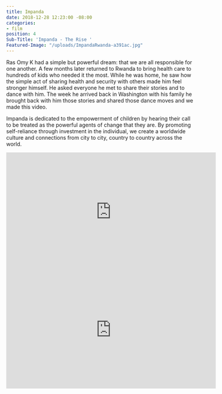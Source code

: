 ```yaml
---
title: Impanda
date: 2018-12-28 12:23:00 -08:00
categories:
- film
position: 4
Sub-Title: 'Impanda - The Rise '
Featured-Image: "/uploads/ImpandaRwanda-a391ac.jpg"
---
```


Ras Omy K had a simple but powerful dream: that we are all responsible for one another. A few months later returned to Rwanda to bring health care to hundreds of kids who needed it the most. While he was home, he saw how the simple act of sharing health and security with others made him feel stronger himself. He asked everyone he met to share their stories and to dance with him. The week he arrived back in Washington with his family he brought back with him those stories and shared those dance moves and we made this video.

Impanda is dedicated to the empowerment of children by hearing their call to be treated as the powerful agents of change that they are. By promoting self-reliance through investment in the individual, we create a worldwide culture and connections from city to city, country to country across the world.

<iframe width="560" height="315" src="https://www.youtube.com/embed/TjWqFQDQmQ4" frameborder="0" allow="accelerometer; autoplay; encrypted-media; gyroscope; picture-in-picture" allowfullscreen></iframe>

<iframe width="560" height="315" src="https://www.youtube.com/embed/GFku2gFC0NI" frameborder="0" allow="accelerometer; autoplay; encrypted-media; gyroscope; picture-in-picture" allowfullscreen></iframe>
